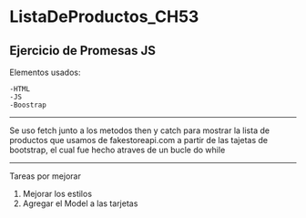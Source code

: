 # ListaDeProductos_CH53
## Ejercicio de Promesas JS

Elementos usados:
```
-HTML
-JS
-Boostrap
```

---

Se uso fetch junto a los metodos then y catch para mostrar
la lista de productos que usamos de fakestoreapi.com a partir
de las tajetas de bootstrap, el cual fue hecho atraves de un
bucle do while

---

Tareas por mejorar

1. Mejorar los estilos
2. Agregar el Model a las tarjetas
